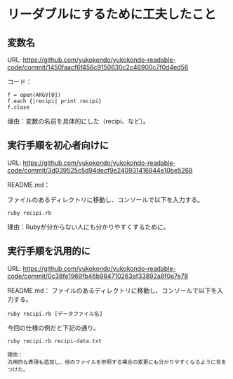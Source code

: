 # リーダブルにするために工夫したこと

## 変数名

URL: https://github.com/yukokondo/yukokondo-readable-code/commit/1450faacf6f456c9150630c2c46900c7f0d4ed56

コード：
```
f = open(ARGV[0])
f.each {|recipi| print recipi}
f.close
```

理由：変数の名前を具体的にした（recipi、など）。

## 実行手順を初心者向けに

URL: https://github.com/yukokondo/yukokondo-readable-code/commit/3d039525c5d94decf9e240931416944e10be5268

README.md：

ファイルのあるディレクトリに移動し、コンソールで以下を入力する。
```
ruby recipi.rb
```

理由：Rubyが分からない人にも分かりやすくするために。

## 実行手順を汎用的に

URL: https://github.com/yukokondo/yukokondo-readable-code/commit/0c38fe1969fb46b984710263af33892a8f0e7e78

README.md：
ファイルのあるディレクトリに移動し、コンソールで以下を入力する。
```
ruby recipi.rb [データファイル名]
```

今回の仕様の例だと下記の通り。
```
ruby recipi.rb recipi-data.txt

理由：
汎用的な表現も追加し、他のファイルを参照する場合の変更にも分かりやすくなるように気をつけた。

